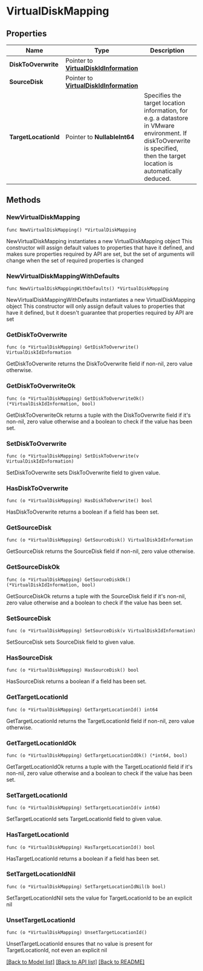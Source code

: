 # VirtualDiskMapping

## Properties

Name | Type | Description | Notes
------------ | ------------- | ------------- | -------------
**DiskToOverwrite** | Pointer to [**VirtualDiskIdInformation**](VirtualDiskIdInformation.md) |  | [optional] 
**SourceDisk** | Pointer to [**VirtualDiskIdInformation**](VirtualDiskIdInformation.md) |  | [optional] 
**TargetLocationId** | Pointer to **NullableInt64** | Specifies the target location information, for e.g. a datastore in VMware environment. If diskToOverwrite is specified, then the target location is automatically deduced. | [optional] 

## Methods

### NewVirtualDiskMapping

`func NewVirtualDiskMapping() *VirtualDiskMapping`

NewVirtualDiskMapping instantiates a new VirtualDiskMapping object
This constructor will assign default values to properties that have it defined,
and makes sure properties required by API are set, but the set of arguments
will change when the set of required properties is changed

### NewVirtualDiskMappingWithDefaults

`func NewVirtualDiskMappingWithDefaults() *VirtualDiskMapping`

NewVirtualDiskMappingWithDefaults instantiates a new VirtualDiskMapping object
This constructor will only assign default values to properties that have it defined,
but it doesn't guarantee that properties required by API are set

### GetDiskToOverwrite

`func (o *VirtualDiskMapping) GetDiskToOverwrite() VirtualDiskIdInformation`

GetDiskToOverwrite returns the DiskToOverwrite field if non-nil, zero value otherwise.

### GetDiskToOverwriteOk

`func (o *VirtualDiskMapping) GetDiskToOverwriteOk() (*VirtualDiskIdInformation, bool)`

GetDiskToOverwriteOk returns a tuple with the DiskToOverwrite field if it's non-nil, zero value otherwise
and a boolean to check if the value has been set.

### SetDiskToOverwrite

`func (o *VirtualDiskMapping) SetDiskToOverwrite(v VirtualDiskIdInformation)`

SetDiskToOverwrite sets DiskToOverwrite field to given value.

### HasDiskToOverwrite

`func (o *VirtualDiskMapping) HasDiskToOverwrite() bool`

HasDiskToOverwrite returns a boolean if a field has been set.

### GetSourceDisk

`func (o *VirtualDiskMapping) GetSourceDisk() VirtualDiskIdInformation`

GetSourceDisk returns the SourceDisk field if non-nil, zero value otherwise.

### GetSourceDiskOk

`func (o *VirtualDiskMapping) GetSourceDiskOk() (*VirtualDiskIdInformation, bool)`

GetSourceDiskOk returns a tuple with the SourceDisk field if it's non-nil, zero value otherwise
and a boolean to check if the value has been set.

### SetSourceDisk

`func (o *VirtualDiskMapping) SetSourceDisk(v VirtualDiskIdInformation)`

SetSourceDisk sets SourceDisk field to given value.

### HasSourceDisk

`func (o *VirtualDiskMapping) HasSourceDisk() bool`

HasSourceDisk returns a boolean if a field has been set.

### GetTargetLocationId

`func (o *VirtualDiskMapping) GetTargetLocationId() int64`

GetTargetLocationId returns the TargetLocationId field if non-nil, zero value otherwise.

### GetTargetLocationIdOk

`func (o *VirtualDiskMapping) GetTargetLocationIdOk() (*int64, bool)`

GetTargetLocationIdOk returns a tuple with the TargetLocationId field if it's non-nil, zero value otherwise
and a boolean to check if the value has been set.

### SetTargetLocationId

`func (o *VirtualDiskMapping) SetTargetLocationId(v int64)`

SetTargetLocationId sets TargetLocationId field to given value.

### HasTargetLocationId

`func (o *VirtualDiskMapping) HasTargetLocationId() bool`

HasTargetLocationId returns a boolean if a field has been set.

### SetTargetLocationIdNil

`func (o *VirtualDiskMapping) SetTargetLocationIdNil(b bool)`

 SetTargetLocationIdNil sets the value for TargetLocationId to be an explicit nil

### UnsetTargetLocationId
`func (o *VirtualDiskMapping) UnsetTargetLocationId()`

UnsetTargetLocationId ensures that no value is present for TargetLocationId, not even an explicit nil

[[Back to Model list]](../README.md#documentation-for-models) [[Back to API list]](../README.md#documentation-for-api-endpoints) [[Back to README]](../README.md)


